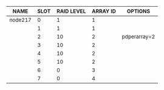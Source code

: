 | <sub>NAME</sub> | <sub>SLOT</sub> | <sub>RAID LEVEL</sub> | <sub>ARRAY ID</sub> | <sub>OPTIONS</sub> |
| ---- | ---- | ---------- | -------- | ------- |
| <sub>node217</sub> | <sub>0</sub> | <sub>1</sub> | <sub>1</sub> |  |
|  | <sub>1</sub> | <sub>1</sub> | <sub>1</sub> |  |
|  | <sub>2</sub> | <sub>10</sub> | <sub>2</sub> | <sub>pdperarray=2</sub> |
|  | <sub>3</sub> | <sub>10</sub> | <sub>2</sub> |  |
|  | <sub>4</sub> | <sub>10</sub> | <sub>2</sub> |  |
|  | <sub>5</sub> | <sub>10</sub> | <sub>2</sub> |  |
|  | <sub>6</sub> | <sub>0</sub> | <sub>3</sub> |  |
|  | <sub>7</sub> | <sub>0</sub> | <sub>4</sub> |  |
